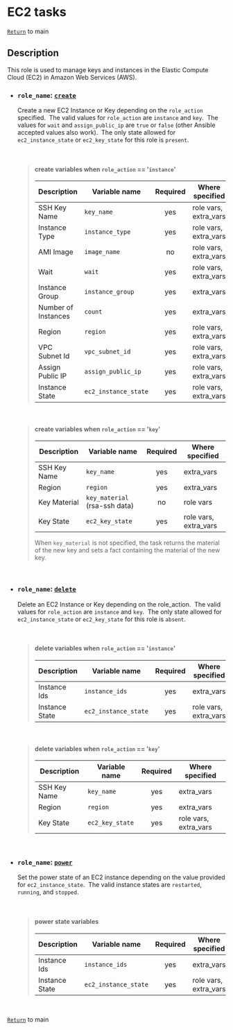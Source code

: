 # EC2 tasks

[`Return`](/README.md) to main

## Description

This role is used to manage keys and instances in the Elastic Compute Cloud (EC2) in Amazon Web Services (AWS).

- ### ```role_name```: [`create`](/ec2/create/)

  Create a new EC2 Instance or Key depending on the ```role_action``` specified.&nbsp;  The valid values for ```role_action``` are ```instance``` and ```key```.&nbsp; The values for ```wait``` and ```assign_public_ip``` are ```true``` or ```false``` (other Ansible accepted values also work).&nbsp; The only state allowed for ```ec2_instance_state``` or ```ec2_key_state``` for this role is ```present```.

  &nbsp;

  > #### create variables when ```role_action``` == '```instance```'
  >
  >    | Description         | Variable name             | Required | Where specified       |
  >    | ------------------- | ------------------------- |:--------:| --------------------- |
  >    | SSH Key Name        | ```key_name```            | yes      | role vars, extra_vars |
  >    | Instance Type       | ```instance_type```       | yes      | role vars, extra_vars |
  >    | AMI Image           | ```image_name```          | no       | role vars, extra_vars |
  >    | Wait                | ```wait```                | yes      | role vars, extra_vars |
  >    | Instance Group      | ```instance_group```      | yes      | extra_vars            |
  >    | Number of Instances | ```count```               | yes      | extra_vars            |
  >    | Region              | ```region```              | yes      | role vars, extra_vars |
  >    | VPC Subnet Id       | ```vpc_subnet_id```       | yes      | role vars, extra_vars |
  >    | Assign Public IP    | ```assign_public_ip```    | yes      | role vars, extra_vars |
  >    | Instance State      | ```ec2_instance_state```  | yes      | role vars, extra_vars |
  &nbsp;

  > #### create variables when ```role_action``` == '```key```'
  >
  >    | Description         | Variable name                      | Required | Where specified       |
  >    | ------------------- | ---------------------------------- |:--------:| --------------------- |
  >    | SSH Key Name        | ```key_name```                     | yes      | extra_vars            |
  >    | Region              | ```region```                       | yes      | extra_vars            |
  >    | Key Material        | ```key_material``` (rsa-ssh data)  | no       | role vars             |
  >    | Key State           | ```ec2_key_state```                | yes      | role vars, extra_vars |
  >  
  > When ```key_material``` is not specified, the task returns the material of the new key and sets a fact containing the material of the new key.

  &nbsp;

- ### ```role_name```: [`delete`](/ec2/delete/)

  Delete an EC2 Instance or Key depending on the role_action.&nbsp;  The valid values for ```role_action``` are ```instance``` and ```key```.&nbsp; The only state allowed for ```ec2_instance_state``` or ```ec2_key_state``` for this role is ```absent```.

  &nbsp;

  > #### delete variables when ```role_action``` == '```instance```'
  >
  >    | Description         | Variable name              | Required | Where specified       |
  >    | ------------------- | -------------------------- |:--------:| --------------------- |
  >    | Instance Ids        | ```instance_ids```         | yes      | extra_vars            |
  >    | Instance State      | ```ec2_instance_state```   | yes      | role vars, extra_vars |
  &nbsp;

  > #### delete variables when ```role_action``` == '```key```'
  >
  >    | Description         | Variable name              | Required | Where specified       |
  >    | ------------------- | -------------------------- |:--------:| --------------------- |
  >    | SSH Key Name        | ```key_name```             | yes      | extra_vars            |
  >    | Region              | ```region```               | yes      | extra_vars            |
  >    | Key State           | ```ec2_key_state```        | yes      | role vars, extra_vars |
  >  

  &nbsp;

- ### ```role_name```: [`power`](/ec2/power/)

  Set the power state of an EC2 instance depending on the value provided for ```ec2_instance_state```.&nbsp; The valid instance states are ```restarted```, ```running```, and ```stopped```.

  &nbsp;

  > #### power state variables
  >
  >    | Description         | Variable name              | Required | Where specified       |
  >    | ------------------- | -------------------------- |:--------:| --------------------- |
  >    | Instance Ids        | ```instance_ids```         | yes      | extra_vars            |
  >    | Instance State      | ```ec2_instance_state```   | yes      | role vars, extra_vars |

  &nbsp;

[`Return`](/README.md) to main

